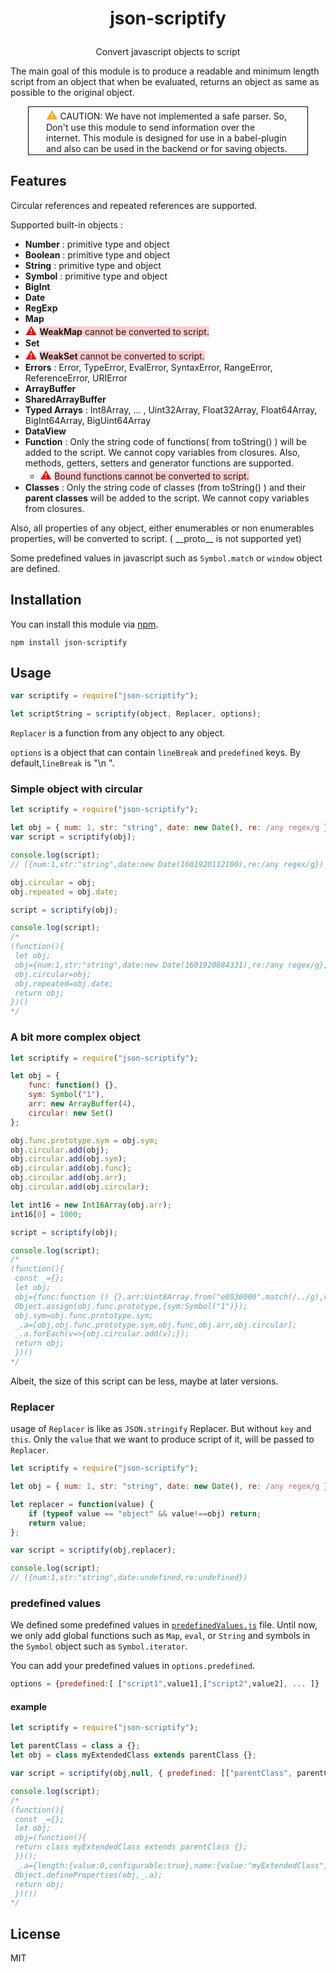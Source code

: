 # <p align="center">json-scriptify</p>

<p align="center">Convert javascript objects to script</p>

The main goal of this module is to produce a readable and minimum length script from an object that when be evaluated, returns an object as same as possible to the original object.

<div style="border:1px solid black;padding:.1em 2em;margin:0px 2em">
<span style="font-size: 1.3em;color: orange">&#9888;&#65039;</span>
CAUTION: We have not implemented a safe parser. So, Don't use this module to send information over the internet.
This module is designed for use in a babel-plugin and also can be used in the backend or for saving objects.
</div>

## Features

Circular references and repeated references are supported.

Supported built-in objects :

- **Number** : primitive type and object
- **Boolean** : primitive type and object
- **String** : primitive type and object
- **Symbol** : primitive type and object
- **BigInt**
- **Date**
- **RegExp**
- **Map**
- <span style="font-size: 1.3em;color: red">&#9888;&#65039;</span> <span style="background-color:#fcc">**WeakMap** cannot be converted to script. </span>
- **Set**
- <span style="font-size: 1.3em;color: red">&#9888;&#65039;</span> <span style="background-color:#fcc">**WeakSet** cannot be converted to script. </span>
- **Errors** : Error, TypeError, EvalError, SyntaxError, RangeError, ReferenceError, URIError
- **ArrayBuffer**
- **SharedArrayBuffer**
- **Typed Arrays** : Int8Array, ... , Uint32Array, Float32Array, Float64Array, BigInt64Array, BigUint64Array
- **DataView**
- **Function** : Only the string code of functions( from toString() ) will be added to the script. We cannot copy variables from closures. Also, methods, getters, setters and generator functions are supported.
  - <span style="font-size: 1.3em;color: red">&#9888;&#65039;</span> <span style="background-color:#fcc"> Bound functions cannot be converted to script.</span>
- **Classes** : Only the string code of classes (from toString() ) and their **parent classes** will be added to the script. We cannot copy variables from closures.

Also, all properties of any object, either enumerables or non enumerables properties, will be converted to script. ( \_\_proto\_\_ is not supported yet)

Some predefined values in javascript such as `Symbol.match` or `window` object are defined.

## Installation

You can install this module via [npm](https://www.npmjs.com/).

```
npm install json-scriptify
```

## Usage

```javascript
var scriptify = require("json-scriptify");

let scriptString = scriptify(object, Replacer, options);
```

`Replacer` is a function from any object to any object.

`options` is a object that can contain `lineBreak` and `predefined` keys.
By default,`lineBreak` is "\n ".

### Simple object with circular

```javascript
let scriptify = require("json-scriptify");

let obj = { num: 1, str: "string", date: new Date(), re: /any regex/g };
var script = scriptify(obj);

console.log(script);
// ({num:1,str:"string",date:new Date(1601920112100),re:/any regex/g})

obj.circular = obj;
obj.repeated = obj.date;

script = scriptify(obj);

console.log(script);
/*
(function(){
 let obj;
 obj={num:1,str:"string",date:new Date(1601920884331),re:/any regex/g};
 obj.circular=obj;
 obj.repeated=obj.date;
 return obj;
})()
*/
```

### A bit more complex object

```javascript
let scriptify = require("json-scriptify");

let obj = {
	func: function() {},
	sym: Symbol("1"),
	arr: new ArrayBuffer(4),
	circular: new Set()
};

obj.func.prototype.sym = obj.sym;
obj.circular.add(obj);
obj.circular.add(obj.sym);
obj.circular.add(obj.func);
obj.circular.add(obj.arr);
obj.circular.add(obj.circular);

let int16 = new Int16Array(obj.arr);
int16[0] = 1000;

script = scriptify(obj);

console.log(script);
/*
(function(){
 const _={};
 let obj;
 obj={func:function () {},arr:Uint8Array.from("e8030000".match(/../g),v=>parseInt(v,16)).buffer,circular:new Set()};
 Object.assign(obj.func.prototype,{sym:Symbol("1")});
 obj.sym=obj.func.prototype.sym;
 _.a=[obj,obj.func.prototype.sym,obj.func,obj.arr,obj.circular];
 _.a.forEach(v=>{obj.circular.add(v);});
 return obj;
 })()
*/
```

Albeit, the size of this script can be less, maybe at later versions.

### Replacer

usage of `Replacer` is like as `JSON.stringify` Replacer. But without `key` and `this`. Only the `value` that we want to produce script of it, will be passed to `Replacer`.

```javascript
let scriptify = require("json-scriptify");

let obj = { num: 1, str: "string", date: new Date(), re: /any regex/g };

let replacer = function(value) {
	if (typeof value == "object" && value!==obj) return;
	return value;
};

var script = scriptify(obj,replacer);

console.log(script);
// ({num:1,str:"string",date:undefined,re:undefined})
```

### predefined values

We defined some predefined values in [`predefinedValues.js`]() file. Until now, we only add global functions such as `Map`, `eval`, or `String` and symbols in the `Symbol` object such as `Symbol.iterator`.

You can add your predefined values in `options.predefined`.

```javascript
options = {predefined:[ ["script1",value1],["script2",value2], ... ]}
```

#### example

```javascript
let scriptify = require("json-scriptify");

let parentClass = class a {};
let obj = class myExtendedClass extends parentClass {};

var script = scriptify(obj,null, { predefined: [["parentClass", parentClass]] });

console.log(script);
/*
(function(){
 const _={};
 let obj;
 obj=(function(){
 return class myExtendedClass extends parentClass {};
 })();
 _.a={length:{value:0,configurable:true},name:{value:"myExtendedClass",configurable:true}};
 Object.defineProperties(obj,_.a);
 return obj;
 })())
*/
```

## License

MIT
